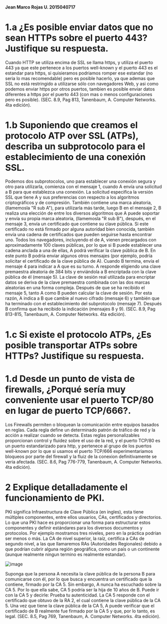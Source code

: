 #### Jean Marco Rojas U.   2015040717

# 1.a ¿Es posible enviar datos que no sean HTTPs sobre el puerto 443? Justifique su respuesta.

Cuando HTTP se utiliza encima de SSL se llama https, y utiliza el puerto 443 ya que este pertenece a los puertos well-known y el puerto 443 es el estandar para https, si quisieramos podriamos romper ese estandar (no seria lo mas recomendable) pero es posible hacerlo, ya que ademas que SSL no está restringido a utilizarse sólo con navegadores Web, y asi como podemos enviar https por otros puertos, tambien es posible enviar datos diferentes a https por el puerto 443 (con mas o menos configuraciones pero es posible). (SEC. 8.9, Pag 813, Tanenbaum, A. Computer Networks. 4ta edición).


# 1.b Suponiendo que creamos el protocolo ATP over SSL (ATPs), describa un subprotocolo para el establecimiento de una conexión SSL.

Podemos dos subprotocolos, uno para establecer una conexión segura y otro para utilizarla, comienza con el mensaje 1, cuando A envía una solicitud a B para que establezca una conexión. La solicitud especifica la versión SSL que tiene A y sus preferencias con respecto a los algoritmos criptográficos y de compresión. También contiene una marca aleatoria, (llamemosla "R sub A"), para utilizarla más tarde, luego B en el mensaje 2, B realiza una elección de entre los diversos algoritmos que A puede soportar y envía su propia marca aleatoria, (llamemosla "R sub B"), después, en el mensaje 3, envía un certificado que contiene su clave pública. Si este certificado no está firmado por alguna autoridad bien conocida, también envía una cadena de certificados que pueden seguirse hasta encontrar uno. Todos los navegadores, incluyendo el de A, vienen precargados con aproximadamente 100 claves públicas, por lo que si B puede establecer una cadena anclada a una de ellas, A podrá verificar la clave pública de B. En este punto B podría enviar algunos otros mensajes (por ejemplo, podría solicitar el certificado de la clave pública de A). Cuando B termina, envía el mensaje 4 para indicar a A que es su turno.
A responde eligiendo una clave premaestra aleatoria de 384 bits y enviándola a B encriptada con la clave pública de él (mensaje 5). La clave de sesión real utilizada para encriptar datos se deriva de la clave premaestra combinada con las dos marcas aleatorias en una forma compleja. Después de que se ha recibido el mensaje 5, tanto A como B pueden calcular la clave de sesión. Por esta razón, A indica a B que cambie al nuevo cifrado (mensaje 6) y también que ha terminado con el establecimiento del subprotocolo (mensaje 7). Después B confirma que ha recibido la indicación (mensajes 8 y 9). (SEC. 8.9, Pag 813-815, Tanenbaum, A. Computer Networks. 4ta edición).

# 1.c Si existe el protocolo ATPs, ¿Es posible transportar ATPs sobre HTTPs? Justifique su respuesta.


# 1.d Desde un punto de vista de firewalls, ¿Porqué sería muy conveniente usar el puerto TCP/80 en lugar de puerto TCP/666?.

Los Firewalls permiten o bloquean la comunicación entre equipos basados en reglas. Cada regla define un determinado patrón de tráfico de red y la acción a realizar cuando se detecta. Estas reglas personalizables proporcionan control y fluidez sobre el uso de la red, y el puerto TCP/80 es un puerto estandarizado para http, y pertenece al grupo de los puertos well-known por lo que si usamos el puerto TCP/666 experimentariamos bloqueos por parte del firewall y la fluiz de la conexion definitivamente se veria afectada. (SEC. 8.6, Pag 776-779, Tanenbaum, A. Computer Networks. 4ta edición).

# 2 Explique detalladamente el funcionamiento de PKI.

PKI significa Infraestructura de Clave Pública (en ingles), esta tiene múltiples componentes, entre ellos usuarios, CAs, certificados y directorios. Lo que una PKI hace es proporcionar una forma para estructurar estos componentes y definir estándares para los diversos documentos y protocolos. Por ejemplo mostramos tres niveles, pero en la práctica podrían ser menos o más. La CA de nivel superior, la raíz, certifica a CAs de segundo nivel, a las que llamaremos RAs (Autoridades Regionales) debido a que podrían cubrir alguna región geográfica, como un país o un continente (aunque realmente ningun termino es realmente estandar).

![image](https://user-images.githubusercontent.com/15478613/173162440-be57f46a-317e-4e32-b2be-66d3ad688fdf.png)

Suponga que la persona A necesita la clave pública de la persona B para comunicarse con él, por lo que busca y encuentra un certificado que la contiene, firmado por la CA 5. Sin embargo, A nunca ha escuchado sobre la CA 5. Por lo que ella sabe, CA 5 podría ser la hija de 10 años de B. Puede ir con la CA 5 y decirle: Prueba tu autenticidad. La CA 5 responde con el certificado que obtuvo de la RA 2, el cual contiene la clave pública de la CA 5. Una vez que tiene la clave pública de la CA 5, A puede verificar que el certificado de B realmente fue firmado por la CA 5 y que, por lo tanto, es legal. (SEC. 8.5, Pag 769, Tanenbaum, A. Computer Networks. 4ta edición).
